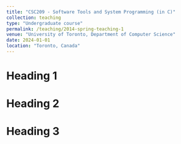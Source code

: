 ```yaml
---
title: "CSC209 - Software Tools and System Programming (in C)"
collection: teaching
type: "Undergraduate course"
permalink: /teaching/2014-spring-teaching-1
venue: "University of Toronto, Department of Computer Science"
date: 2024-01-01
location: "Toronto, Canada"
---
```



Heading 1
======

Heading 2
======

Heading 3
======

